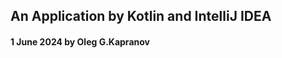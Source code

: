 ## An Application by Kotlin and IntelliJ IDEA

[1]: https://github.com/http4k/http4k
[2]: https://github.com/http4k/http4k-by-example
[3]: https://github.com/http4k/examples
[4]: https://www.http4k.org/documentation/
[5]: https://www.geeksforgeeks.org/how-to-install-intellij-idea-on-arch-based-linux-distributionsmanjaro/

#### 1 June 2024 by Oleg G.Kapranov
